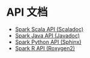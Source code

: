 # API 文档

*   [Spark Scala API (Scaladoc)](http://spark.apache.org/docs/latest/api/scala/index.html#org.apache.spark.package)
*   [Spark Java API (Javadoc)](http://spark.apache.org/docs/latest/api/java/index.html)
*   [Spark Python API (Sphinx)](http://spark.apache.org/docs/latest/api/python/index.html)
*   [Spark R API (Roxygen2)](http://spark.apache.org/docs/latest/api/R/index.html)

